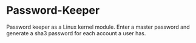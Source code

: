 # Password-Keeper
Password keeper as a Linux kernel module. Enter a master password and generate a sha3 password for each account a user has.
